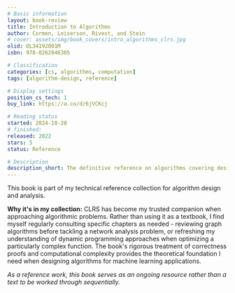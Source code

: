 ```yaml
---
# Basic information
layout: book-review
title: Introduction to Algorithms
author: Cormen, Leiserson, Rivest, and Stein
# cover: assets/img/book_covers/intro_algorithms_clrs.jpg
olid: OL34192801M
isbn: 978-0262046305

# Classification
categories: [cs, algorithms, computation]
tags: [algorithm-design, reference]

# Display settings
position_cs_tech: 1
buy_link: https://a.co/d/6jVCKcj

# Reading status
started: 2024-10-20
# finished: 
released: 2022
stars: 5
status: Reference

# Description
description_short: The definitive reference on algorithms covering design, analysis, and computational complexity.
---
```


This book is part of my technical reference collection for algorithm design and analysis.

**Why it's in my collection:** CLRS has become my trusted companion when approaching algorithmic problems. Rather than using it as a textbook, I find myself regularly consulting specific chapters as needed - reviewing graph algorithms before tackling a network analysis problem, or refreshing my understanding of dynamic programming approaches when optimizing a particularly complex function. The book's rigorous treatment of correctness proofs and computational complexity provides the theoretical foundation I need when designing algorithms for machine learning applications.

*As a reference work, this book serves as an ongoing resource rather than a text to be worked through sequentially.*